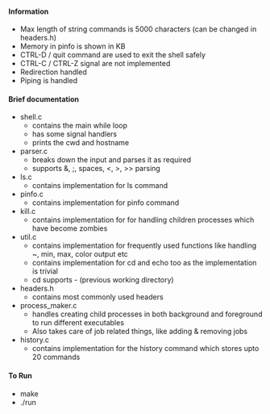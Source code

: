 #### Information
- Max length of string commands is 5000 characters (can be changed in headers.h)
- Memory in pinfo is shown in KB
- CTRL-D / quit command are used to exit the shell safely
- CTRL-C / CTRL-Z signal are not implemented
- Redirection handled 
- Piping is handled


#### Brief documentation
- shell.c 
    - contains the main while loop
    - has some signal handlers
    - prints the cwd and hostname 
- parser.c
    - breaks down the input and parses it as required
    - supports &, ;, spaces, <, >, >> parsing
- ls.c
    - contains implementation for ls command
- pinfo.c 
    - contains implementation for pinfo command
- kill.c 
    - contains implementation for for handling children processes which have become zombies
- util.c 
    - contains implementation for frequently used functions like handling ~, min, max, color output etc
    - contains implementation for cd and echo too as the implementation is trivial
    - cd supports - (previous working directory)
- headers.h
    - contains most commonly used headers
- process_maker.c
    - handles creating child processes in both background and foreground to run different executables 
    - Also takes care of job related things, like adding & removing jobs
- history.c
    - contains implementation for the history command which stores upto 20 commands


#### To Run
- make
- ./run




